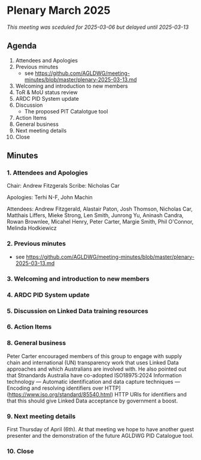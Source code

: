 # Plenary March 2025

_This meeting was sceduled for 2025-03-06 but delayed until 2025-03-13_

## Agenda

1. Attendees and Apologies
2. Previous minutes
   * see https://github.com/AGLDWG/meeting-minutes/blob/master/plenary-2025-03-13.md
3. Welcoming and introduction to new members
4. ToR & MoU status review
5. ARDC PID System update
6. Discussion
   * The proposed PIT Catalotgue tool
8. Action Items
9. General business
10. Next meeting details
11. Close

## Minutes

### 1. Attendees and Apologies

Chair: Andrew Fitzgerals
Scribe: Nicholas Car

Apologies: Terhi N-F, John Machin

Attendees:  Andrew Fitzgerald, Alastair Paton, Josh Thomson, Nicholas Car, Matthais Liffers, Mieke Strong, Len Smith, Junrong Yu, Aninash Candra, Rowan Brownlee, Micahel Henry, Peter Carter, Margie Smith, Phil O'Connor, Melinda Hodkiewicz

### 2. Previous minutes

* see https://github.com/AGLDWG/meeting-minutes/blob/master/plenary-2025-03-13.md
     
### 3. Welcoming and introduction to new members


### 4. ARDC PID System update



### 5. Discussion on Linked Data training resources

  

### 6. Action Items

### 8. General business

Peter Carter encouraged members of this group to engage with supply chain and international (UN) transparency work that uses Linked Data approaches and which Australians are involved with. He also pointed out that Stnandards Australia have co-adopted ISO18975:2024 Information technology — Automatic identification and data capture techniques — Encoding and resolving identifiers over HTTP](https://www.iso.org/standard/85540.html) HTTP URIs for identifiers and that this should give Linked Data acceptance by government a boost.

### 9. Next meeting details

First Thursday of April (6th). At that meeting we hope to have another guest presenter and the demonstration of the future AGLDWG PID Catalogue tool.

### 10. Close

